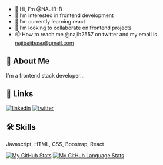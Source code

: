 
- 👋 Hi, I’m @NAJIB-B
- 👀 I’m interested in frontend development
- 🌱 I’m currently learning react
- 💞️ I’m looking to collaborate on frontend projects
- 📫 How to reach me @najib2557 on twitter and my email is najibajibasu@gmail.com


## 🚀 About Me
I'm a frontend stack developer...


## 🔗 Links

[![linkedin](https://img.shields.io/badge/linkedin-0A66C2?style=for-the-badge&logo=linkedin&logoColor=white)](www.linkedin.com/in/muhammad-najib-bala-92a343230)
[![twitter](https://img.shields.io/badge/twitter-1DA1F2?style=for-the-badge&logo=twitter&logoColor=white)](https://twitter.com/najib2557)


## 🛠 Skills
Javascript, HTML, CSS, Boostrap, React



[![My GitHub Stats](https://github-readme-stats.vercel.app/api/?username=NAJIB-B&count_private=true&theme=tokyonight&showicons=true)]()
[![My GitHub Language Stats](https://github-readme-stats.vercel.app/api/top-langs/?username=NAJIB-B&langs_count=5&theme=tokyonight)]()






<!---
NAJIB-B/NAJIB-B is a ✨ special ✨ repository because its `README.md` (this file) appears on your GitHub profile.
You can click the Preview link to take a look at your changes.
--->
